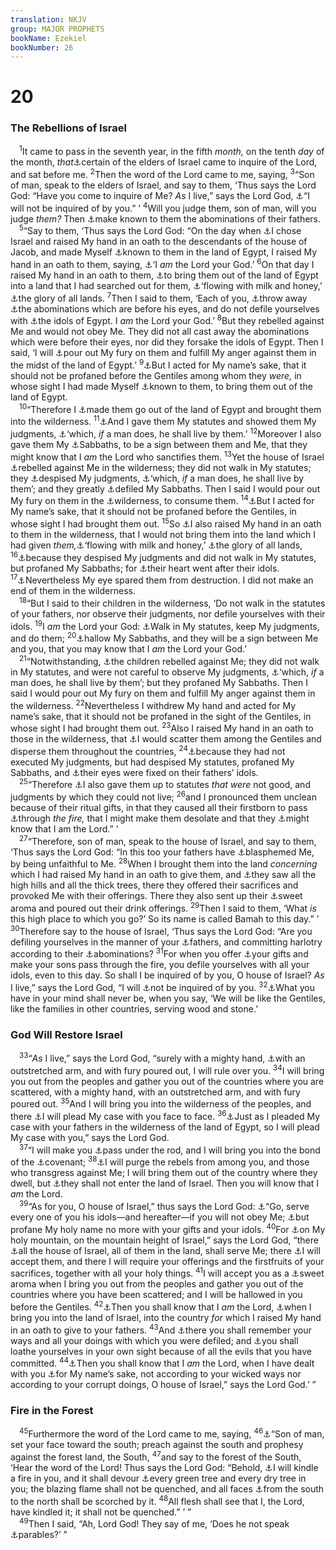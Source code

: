 ```yaml
---
translation: NKJV
group: MAJOR PROPHETS
bookName: Ezekiel 
bookNumber: 26
---
```


<div class="title"><h1>20</h1><h3>The Rebellions of Israel</h3></div>
<span class="verse exe_20_1"> <sup>1</sup>It came to pass in the seventh year, in the fifth <i>month,</i> on the tenth <i>day</i> of the month, <i>that</i><a data-toggle="tooltip" data-placement="bottom" title="Ezek. 8:1, 11, 12; 14:1">⚓</a>certain of the elders of Israel came to inquire of the Lord, and sat before me. </span>
<span class="verse exe_20_2"><sup>2</sup>Then the word of the Lord came to me, saying, </span>
<span class="verse exe_20_3"><sup>3</sup>“Son of man, speak to the elders of Israel, and say to them, ‘Thus says the Lord God: “Have you come to inquire of Me? <i>As</i> I live,” says the Lord God, <a data-toggle="tooltip" data-placement="bottom" title="Ezek. 7:26; 14:3">⚓</a>“I will not be inquired of by you.” ’ </span>
<span class="verse exe_20_4"><sup>4</sup>Will you judge them, son of man, will you judge <i>them?</i> Then <a data-toggle="tooltip" data-placement="bottom" title="Ezek. 16:2; 22:2; Matt. 23:32">⚓</a>make known to them the abominations of their fathers.<br/></span>
<span class="verse exe_20_5"> <sup>5</sup>“Say to them, ‘Thus says the Lord God: “On the day when <a data-toggle="tooltip" data-placement="bottom" title="Ex. 6:6–8; Deut. 7:6">⚓</a>I chose Israel and raised My hand in an oath to the descendants of the house of Jacob, and made Myself <a data-toggle="tooltip" data-placement="bottom" title="Ex. 3:8; 4:31; Deut. 4:34">⚓</a>known to them in the land of Egypt, I raised My hand in an oath to them, saying, <a data-toggle="tooltip" data-placement="bottom" title="Ex. 20:2">⚓</a>‘I <i>am</i> the Lord your God.’ </span>
<span class="verse exe_20_6"><sup>6</sup>On that day I raised My hand in an oath to them, <a data-toggle="tooltip" data-placement="bottom" title="Ex. 3:8, 17; Deut. 8:7–9; Jer. 32:22">⚓</a>to bring them out of the land of Egypt into a land that I had searched out for them, <a data-toggle="tooltip" data-placement="bottom" title="Ex. 3:8">⚓</a>‘flowing with milk and honey,’ <a data-toggle="tooltip" data-placement="bottom" title="Ex. 3:8, 17; 13:5; 33:3; Ps. 48:2; Jer. 11:5; 32:22; Ezek. 20:15; Dan. 8:9; Zech. 7:14">⚓</a>the glory of all lands. </span>
<span class="verse exe_20_7"><sup>7</sup>Then I said to them, ‘Each of you, <a data-toggle="tooltip" data-placement="bottom" title="Ezek. 18:31">⚓</a>throw away <a data-toggle="tooltip" data-placement="bottom" title="2 Chr. 15:8">⚓</a>the abominations which are before his eyes, and do not defile yourselves with <a data-toggle="tooltip" data-placement="bottom" title="Lev. 18:3; Deut. 29:16; Josh. 24:14">⚓</a>the idols of Egypt. I <i>am</i> the Lord your God.’ </span>
<span class="verse exe_20_8"><sup>8</sup>But they rebelled against Me and would not obey Me. They did not all cast away the abominations which were before their eyes, nor did they forsake the idols of Egypt. Then I said, ‘I will <a data-toggle="tooltip" data-placement="bottom" title="Ezek. 7:8">⚓</a>pour out My fury on them and fulfill My anger against them in the midst of the land of Egypt.’ </span>
<span class="verse exe_20_9"><sup>9</sup><a data-toggle="tooltip" data-placement="bottom" title="Num. 14:13">⚓</a>But I acted for My name’s sake, that it should not be profaned before the Gentiles among whom they <i>were,</i> in whose sight I had made Myself <a data-toggle="tooltip" data-placement="bottom" title="Josh. 2:10; 9:9, 10">⚓</a>known to them, to bring them out of the land of Egypt.<br/></span>
<span class="verse exe_20_10"> <sup>10</sup>“Therefore I <a data-toggle="tooltip" data-placement="bottom" title="Ex. 13:18">⚓</a>made them go out of the land of Egypt and brought them into the wilderness. </span>
<span class="verse exe_20_11"><sup>11</sup><a data-toggle="tooltip" data-placement="bottom" title="Deut. 4:8; Neh. 9:13; Ps. 147:19">⚓</a>And I gave them My statutes and showed them My judgments, <a data-toggle="tooltip" data-placement="bottom" title="Lev. 18:5; Ezek. 20:13; Rom. 10:5; (Gal. 3:12)">⚓</a>‘which, <i>if</i> a man does, he shall live by them.’ </span>
<span class="verse exe_20_12"><sup>12</sup>Moreover I also gave them My <a data-toggle="tooltip" data-placement="bottom" title="Ex. 20:8; Deut. 5:12; Neh. 9:14">⚓</a>Sabbaths, to be a sign between them and Me, that they might know that I <i>am</i> the Lord who sanctifies them. </span>
<span class="verse exe_20_13"><sup>13</sup>Yet the house of Israel <a data-toggle="tooltip" data-placement="bottom" title="Num. 14:22; Ps. 78:40; Ezek. 20:8">⚓</a>rebelled against Me in the wilderness; they did not walk in My statutes; they <a data-toggle="tooltip" data-placement="bottom" title="Prov. 1:25">⚓</a>despised My judgments, <a data-toggle="tooltip" data-placement="bottom" title="Lev. 18:5">⚓</a>‘which, <i>if</i> a man does, he shall live by them’; and they greatly <a data-toggle="tooltip" data-placement="bottom" title="Ex. 16:27">⚓</a>defiled My Sabbaths. Then I said I would pour out My fury on them in the <a data-toggle="tooltip" data-placement="bottom" title="Num. 14:29; Ps. 106:23">⚓</a>wilderness, to consume them. </span>
<span class="verse exe_20_14"><sup>14</sup><a data-toggle="tooltip" data-placement="bottom" title="Ezek. 20:9, 20">⚓</a>But I acted for My name’s sake, that it should not be profaned before the Gentiles, in whose sight I had brought them out. </span>
<span class="verse exe_20_15"><sup>15</sup>So <a data-toggle="tooltip" data-placement="bottom" title="Num. 14:28; Ps. 95:11; 106:26">⚓</a>I also raised My hand in an oath to them in the wilderness, that I would not bring them into the land which I had given <i>them,</i><a data-toggle="tooltip" data-placement="bottom" title="Ex. 3:8">⚓</a>‘flowing with milk and honey,’ <a data-toggle="tooltip" data-placement="bottom" title="Ezek. 20:6">⚓</a>the glory of all lands, </span>
<span class="verse exe_20_16"><sup>16</sup><a data-toggle="tooltip" data-placement="bottom" title="Ezek. 20:13, 24">⚓</a>because they despised My judgments and did not walk in My statutes, but profaned My Sabbaths; for <a data-toggle="tooltip" data-placement="bottom" title="Num. 15:39; Ps. 78:37; Amos 5:25; Acts 7:42">⚓</a>their heart went after their idols. </span>
<span class="verse exe_20_17"><sup>17</sup><a data-toggle="tooltip" data-placement="bottom" title="(Ps. 78:38)">⚓</a>Nevertheless My eye spared them from destruction. I did not make an end of them in the wilderness.<br/></span>
<span class="verse exe_20_18"> <sup>18</sup>“But I said to their children in the wilderness, ‘Do not walk in the statutes of your fathers, nor observe their judgments, nor defile yourselves with their idols. </span>
<span class="verse exe_20_19"><sup>19</sup>I <i>am</i> the Lord your God: <a data-toggle="tooltip" data-placement="bottom" title="Deut. 5:32">⚓</a>Walk in My statutes, keep My judgments, and do them; </span>
<span class="verse exe_20_20"><sup>20</sup><a data-toggle="tooltip" data-placement="bottom" title="Is. 58:13, 14; Jer. 17:22">⚓</a>hallow My Sabbaths, and they will be a sign between Me and you, that you may know that I <i>am</i> the Lord your God.’<br/></span>
<span class="verse exe_20_21"> <sup>21</sup>“Notwithstanding, <a data-toggle="tooltip" data-placement="bottom" title="Num. 25:1; Deut. 9:23">⚓</a>the children rebelled against Me; they did not walk in My statutes, and were not careful to observe My judgments, <a data-toggle="tooltip" data-placement="bottom" title="Lev. 18:5">⚓</a>‘which, <i>if</i> a man does, he shall live by them’; but they profaned My Sabbaths. Then I said I would pour out My fury on them and fulfill My anger against them in the wilderness. </span>
<span class="verse exe_20_22"><sup>22</sup>Nevertheless I withdrew My hand and acted for My name’s sake, that it should not be profaned in the sight of the Gentiles, in whose sight I had brought them out. </span>
<span class="verse exe_20_23"><sup>23</sup>Also I raised My hand in an oath to those in the wilderness, that <a data-toggle="tooltip" data-placement="bottom" title="Lev. 26:33; Deut. 28:64; Ps. 106:27; Jer. 15:4">⚓</a>I would scatter them among the Gentiles and disperse them throughout the countries, </span>
<span class="verse exe_20_24"><sup>24</sup><a data-toggle="tooltip" data-placement="bottom" title="Ezek. 20:13, 16">⚓</a>because they had not executed My judgments, but had despised My statutes, profaned My Sabbaths, and <a data-toggle="tooltip" data-placement="bottom" title="Ezek. 6:9">⚓</a>their eyes were fixed on their fathers’ idols.<br/></span>
<span class="verse exe_20_25"> <sup>25</sup>“Therefore <a data-toggle="tooltip" data-placement="bottom" title="Ps. 81:12; Rom. 1:24; 2 Thess. 2:11">⚓</a>I also gave them up to statutes <i>that</i> <i>were</i> not good, and judgments by which they could not live; </span>
<span class="verse exe_20_26"><sup>26</sup>and I pronounced them unclean because of their ritual gifts, in that they caused all their firstborn to pass <a data-toggle="tooltip" data-placement="bottom" title="2 Kin. 17:17; 2 Chr. 28:3; Jer. 32:35; Ezek. 16:20">⚓</a>through <i>the</i> <i>fire,</i> that I might make them desolate and that they <a data-toggle="tooltip" data-placement="bottom" title="Ezek. 6:7; 20:12, 20">⚓</a>might know that I am the Lord.” ’<br/></span>
<span class="verse exe_20_27"> <sup>27</sup>“Therefore, son of man, speak to the house of Israel, and say to them, ‘Thus says the Lord God: “In this too your fathers have <a data-toggle="tooltip" data-placement="bottom" title="Num. 15:30; Is. 65:7; Rom. 2:24">⚓</a>blasphemed Me, by being unfaithful to Me. </span>
<span class="verse exe_20_28"><sup>28</sup>When I brought them into the land <i>concerning</i> which I had raised My hand in an oath to give them, and <a data-toggle="tooltip" data-placement="bottom" title="1 Kin. 14:23; Ps. 78:58; Is. 57:5–7; Jer. 3:6; Ezek. 6:13">⚓</a>they saw all the high hills and all the thick trees, there they offered their sacrifices and provoked Me with their offerings. There they also sent up their <a data-toggle="tooltip" data-placement="bottom" title="Ezek. 16:19">⚓</a>sweet aroma and poured out their drink offerings. </span>
<span class="verse exe_20_29"><sup>29</sup>Then I said to them, ‘What <i>is</i> this high place to which you go?’ So its name is called Bamah to this day.” ’ </span>
<span class="verse exe_20_30"><sup>30</sup>Therefore say to the house of Israel, ‘Thus says the Lord God: “Are you defiling yourselves in the manner of your <a data-toggle="tooltip" data-placement="bottom" title="Judg. 2:19">⚓</a>fathers, and committing harlotry according to their <a data-toggle="tooltip" data-placement="bottom" title="Jer. 7:26; 16:12">⚓</a>abominations? </span>
<span class="verse exe_20_31"><sup>31</sup>For when you offer <a data-toggle="tooltip" data-placement="bottom" title="Ps. 106:37–39; Jer. 7:31; Ezek. 16:20; 20:26">⚓</a>your gifts and make your sons pass through the fire, you defile yourselves with all your idols, even to this day. So shall I be inquired of by you, O house of Israel? <i>As</i> I live,” says the Lord God, “I will <a data-toggle="tooltip" data-placement="bottom" title="Ezek. 20:3">⚓</a>not be inquired of by you. </span>
<span class="verse exe_20_32"><sup>32</sup><a data-toggle="tooltip" data-placement="bottom" title="Ezek. 11:5">⚓</a>What you have in your mind shall never be, when you say, ‘We will be like the Gentiles, like the families in other countries, serving wood and stone.’<br/></span>
<div class="title"><h3>God Will Restore Israel</h3></div>
<span class="verse exe_20_33"> <sup>33</sup>“<i>As</i> I live,” says the Lord God, “surely with a mighty hand, <a data-toggle="tooltip" data-placement="bottom" title="Jer. 21:5">⚓</a>with an outstretched arm, and with fury poured out, I will rule over you. </span>
<span class="verse exe_20_34"><sup>34</sup>I will bring you out from the peoples and gather you out of the countries where you are scattered, with a mighty hand, with an outstretched arm, and with fury poured out. </span>
<span class="verse exe_20_35"><sup>35</sup>And I will bring you into the wilderness of the peoples, and there <a data-toggle="tooltip" data-placement="bottom" title="Jer. 2:9, 35; Ezek. 17:20">⚓</a>I will plead My case with you face to face. </span>
<span class="verse exe_20_36"><sup>36</sup><a data-toggle="tooltip" data-placement="bottom" title="Num. 14:21–23, 28">⚓</a>Just as I pleaded My case with your fathers in the wilderness of the land of Egypt, so I will plead My case with you,” says the Lord God.<br/></span>
<span class="verse exe_20_37"> <sup>37</sup>“I will make you <a data-toggle="tooltip" data-placement="bottom" title="Lev. 27:32; Jer. 33:13">⚓</a>pass under the rod, and I will bring you into the bond of the <a data-toggle="tooltip" data-placement="bottom" title="Ps. 89:30–34; Ezek. 16:60, 62">⚓</a>covenant; </span>
<span class="verse exe_20_38"><sup>38</sup><a data-toggle="tooltip" data-placement="bottom" title="Ezek. 34:17; Amos 9:9, 10; Zech. 13:8, 9; (Mal. 3:3; 4:1–3; Matt. 25:32)">⚓</a>I will purge the rebels from among you, and those who transgress against Me; I will bring them out of the country where they dwell, but <a data-toggle="tooltip" data-placement="bottom" title="Jer. 44:14">⚓</a>they shall not enter the land of Israel. Then you will know that I <i>am</i> the Lord.<br/></span>
<span class="verse exe_20_39"> <sup>39</sup>“As for you, O house of Israel,” thus says the Lord God: <a data-toggle="tooltip" data-placement="bottom" title="Judg. 10:14; Ps. 81:12; Amos 4:4">⚓</a>“Go, serve every one of you his idols—and hereafter—if you will not obey Me; <a data-toggle="tooltip" data-placement="bottom" title="Is. 1:13–15; Ezek. 23:38">⚓</a>but profane My holy name no more with your gifts and your idols. </span>
<span class="verse exe_20_40"><sup>40</sup>For <a data-toggle="tooltip" data-placement="bottom" title="Is. 2:2, 3; Ezek. 17:23; Mic. 4:1">⚓</a>on My holy mountain, on the mountain height of Israel,” says the Lord God, “there <a data-toggle="tooltip" data-placement="bottom" title="Ezek. 37:22">⚓</a>all the house of Israel, all of them in the land, shall serve Me; there <a data-toggle="tooltip" data-placement="bottom" title="Is. 56:7; 60:7; Ezek. 43:27; Zech. 8:20–22; Mal. 3:4; (Rom. 12:1)">⚓</a>I will accept them, and there I will require your offerings and the firstfruits of your sacrifices, together with all your holy things. </span>
<span class="verse exe_20_41"><sup>41</sup>I will accept you as a <a data-toggle="tooltip" data-placement="bottom" title="Eph. 5:2; Phil. 4:18">⚓</a>sweet aroma when I bring you out from the peoples and gather you out of the countries where you have been scattered; and I will be hallowed in you before the Gentiles. </span>
<span class="verse exe_20_42"><sup>42</sup><a data-toggle="tooltip" data-placement="bottom" title="Ezek. 36:23; 38:23">⚓</a>Then you shall know that I <i>am</i> the Lord, <a data-toggle="tooltip" data-placement="bottom" title="Ezek. 11:17; 34:13; 36:24">⚓</a>when I bring you into the land of Israel, into the country <i>for</i> which I raised My hand in an oath to give to your fathers. </span>
<span class="verse exe_20_43"><sup>43</sup>And <a data-toggle="tooltip" data-placement="bottom" title="Ezek. 16:61">⚓</a>there you shall remember your ways and all your doings with which you were defiled; and <a data-toggle="tooltip" data-placement="bottom" title="Lev. 26:39; Ezek. 6:9; Hos. 5:15">⚓</a>you shall loathe yourselves in your own sight because of all the evils that you have committed. </span>
<span class="verse exe_20_44"><sup>44</sup><a data-toggle="tooltip" data-placement="bottom" title="Ezek. 24:24">⚓</a>Then you shall know that I <i>am</i> the Lord, when I have dealt with you <a data-toggle="tooltip" data-placement="bottom" title="Ezek. 36:22">⚓</a>for My name’s sake, not according to your wicked ways nor according to your corrupt doings, O house of Israel,” says the Lord God.’ ”<br/></span>
<div class="title"><h3>Fire in the Forest</h3></div>
<span class="verse exe_20_45"> <sup>45</sup>Furthermore the word of the Lord came to me, saying, </span>
<span class="verse exe_20_46"><sup>46</sup><a data-toggle="tooltip" data-placement="bottom" title="Ezek. 21:2; Amos 7:16">⚓</a>“Son of man, set your face toward the south; preach against the south and prophesy against the forest land, the South, </span>
<span class="verse exe_20_47"><sup>47</sup>and say to the forest of the South, ‘Hear the word of the Lord! Thus says the Lord God: “Behold, <a data-toggle="tooltip" data-placement="bottom" title="Is. 9:18, 19; Jer. 21:14">⚓</a>I will kindle a fire in you, and it shall devour <a data-toggle="tooltip" data-placement="bottom" title="Luke 23:31">⚓</a>every green tree and every dry tree in you; the blazing flame shall not be quenched, and all faces <a data-toggle="tooltip" data-placement="bottom" title="Ezek. 21:4">⚓</a>from the south to the north shall be scorched by it. </span>
<span class="verse exe_20_48"><sup>48</sup>All flesh shall see that I, the Lord, have kindled it; it shall not be quenched.” ’ ”<br/></span>
<span class="verse exe_20_49"> <sup>49</sup>Then I said, “Ah, Lord God! They say of me, ‘Does he not speak <a data-toggle="tooltip" data-placement="bottom" title="Ezek. 12:9; 17:2; Matt. 13:13; John 16:25">⚓</a>parables?’ ”<br/></span>
